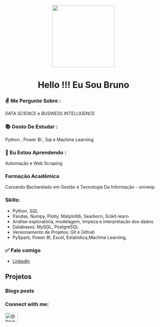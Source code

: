 <div align="center">
  <img height="200" src="https://media.giphy.com/media/xUPGGDNsLvqsBOhuU0/giphy.gif"  />
</div>

###

<h1 align="center">Hello !!! Eu Sou Bruno</h1>

###

<h3 align="left">✌️ Me Pergunte Sobre  : </h3> DATA SCIENCE  e BUSINESS INTELLIGENCE

###

<h3 align="left">📚 Gosto De  Estudar : </h3> Python , Power BI , Sql e Machine Learning

###

<h3 align="left">🔭 Eu Estou Aprendendo : </h3>  Automação e  Web Scraping

### Formação Acadêmica

Cursando Bacharelado em Gestão e Tecnologia Da Informação - univesp

###

<h3>Skills:</h3>

* Python, SQL
* Pandas, Numpy, Plotly, Matplotlib, Searborn, Scikit-learn
* Análise exploratória, modelagem, limpeza e interpretação dos dados.
* Databases: MySQL, PostgreSQL
* Versionamento de Projetos: Git e Github
* PySpark, Power BI, Excel, Estatística,Machine Learning,

<h3 align="left">✅  Fale comigo </h3>

* [LinkedIn](https://www.linkedin.com/in/bruno-silva-dev/)




## Projetos


### Blogs posts
<!-- BLOG-POST-LIST:START -->
<!-- BLOG-POST-LIST:END -->

<h3 align="left">Connect with me:</h3>
<p align="left">
<a href="https://medium.com/@brunodoti" target="blank"><img align="center" src="https://raw.githubusercontent.com/rahuldkjain/github-profile-readme-generator/master/src/images/icons/Social/medium.svg" alt="@brunodoti" height="30" width="40" /></a>
</p>







